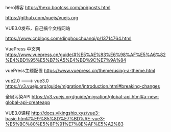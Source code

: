 

hero博客
https://hexo.bootcss.com/api/posts.html

https://github.com/vuejs/vuejs.org

VUE3.0发布，自己搞个文档网站

https://www.cnblogs.com/dinghouchuanqi/p/13714764.html


VuePress 中文网
https://www.vuepress.cn/guide/#%E5%AE%83%E6%98%AF%E5%A6%82%E4%BD%95%E5%B7%A5%E4%BD%9C%E7%9A%84

vuePress主题配置
https://www.vuepress.cn/theme/using-a-theme.html

vue2.0 ---> vue3.0
https://v3.vuejs.org/guide/migration/introduction.html#breaking-changes

全局污染API
https://v3.vuejs.org/guide/migration/global-api.html#a-new-global-api-createapp

VUE3.0课程
http://docs.vikingship.xyz/vue3-basic.html#%E9%85%8D%E7%BD%AE-vue3-%E5%BC%80%E5%8F%91%E7%8E%AF%E5%A2%83
